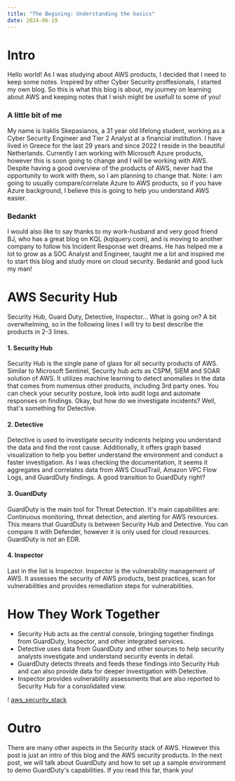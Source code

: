 ```yaml
---
title: "The Begining: Understanding the basics"
date: 2024-06-19
---
```


# Intro

Hello world! As I was studying about AWS products, I decided that I need to keep some notes. Inspired by other Cyber Security proffesionals, I started my own blog. So this is what this blog is about, my journey on learning about AWS and keeping notes that I wish might be usefull to some of you! 

### A little bit of me

My name is Iraklis Skepasianos, a 31 year old lifelong student, working as a Cyber Security Engineer and Tier 2 Analyst at a financial institution. I have lived in Greece for the last 29 years and since 2022 I reside in the beautiful Netherlands. 
Currently I am working with Microsoft Azure products, however this is soon going to change and I will be working with AWS. Despite having a good overview of the products of AWS, never had the opportunity to work with them, so I am planning to change that.
Note: I am going to usually compare/correlate Azure to AWS products, so if you have Azure background, I believe this is going to help you understand AWS easier.

### Bedankt

I would also like to say thanks to my work-husband and very good friend BJ, who has a great blog on KQL (kqlquery.com), and is moving to another company to follow his Incident Response wet dreams. He has helped me a lot to grow as a SOC Analyst and Engineer, taught me a lot and inspired me to start this blog and study more on cloud security. Bedankt and good luck my man!

# AWS Security Hub

Security Hub, Guard Duty, Detective, Inspector... What is going on? A bit overwhelming, so in the following lines I will try to best describe the products in 2-3 lines.

#### 1. Security Hub

Security Hub is the single pane of glass for all security products of AWS. Similar to Microsoft Sentinel, Security hub acts as CSPM, SIEM and SOAR solution of AWS. It utilizes machine learning to detect anomalies in the data that comes from numerous other products, including 3rd party ones. You can check your security posture, look into audit logs and automate responses on findings. Okay, but how do we investigate incidents? Well, that's something for Detective.

#### 2. Detective

Detective is used to investigate security indicents helping you understand the data and find the root cause. Additionally, it offers graph based visualization to help you better understand the environment and conduct a faster investigation. As I was checking the documentation, it seems it aggregates and correlates data from AWS CloudTrail, Amazon VPC Flow Logs, and GuardDuty findings. A good transition to GuardDuty right?

#### 3. GuardDuty

GuardDuty is the main tool for Threat Detection. It's main capabilities are: Continuous monitoring, threat detection, and alerting for AWS resources. This means that GuardDuty is between Security Hub and Detective. You can compare it with Defender, however it is only used for cloud resources. GuardDuty is *not* an EDR.

#### 4. Inspector

Last in the list is Inspector. Inspector is the vulnerability management of AWS. It assesses the security of AWS products, best practices, scan for vulnerabilities and provides remediation steps for vulnerabilities.

# How They Work Together

- Security Hub acts as the central console, bringing together findings from GuardDuty, Inspector, and other integrated services.
- Detective uses data from GuardDuty and other sources to help security analysts investigate and understand security events in detail.
- GuardDuty detects threats and feeds these findings into Security Hub and can also provide data for deeper investigation with Detective.
- Inspector provides vulnerability assessments that are also reported to Security Hub for a consolidated view.

! [aws_security_stack](https://www.google.com/url?sa=i&url=https%3A%2F%2Faws.amazon.com%2Fblogs%2Fsecurity%2Fthree-recurring-security-hub-usage-patterns-and-how-to-deploy-them%2F&psig=AOvVaw1Cs-xWVXhKDIv_iRvF-LYb&ust=1718894149735000&source=images&cd=vfe&opi=89978449&ved=0CBEQjRxqFwoTCND82Ovx54YDFQAAAAAdAAAAABAE)

# Outro

There are many other aspects in the Security stack of AWS. However this post is just an intro of this blog and the AWS security products. In the next post, we will talk about GuardDuty and how to set up a sample environment to demo GuardDuty's capabilities. If you read this far, thank you!
